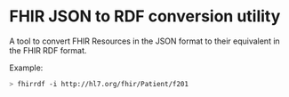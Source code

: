 # FHIR JSON to RDF conversion utility

A tool to convert FHIR Resources in the JSON format to their equivalent in the FHIR RDF format.

Example:

```bash
> fhirrdf -i http://hl7.org/fhir/Patient/f201

```

##